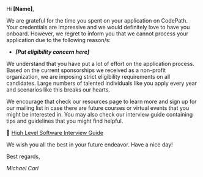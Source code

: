 Hi **[Name]**,

We are grateful for the time you spent on your application on CodePath. Your credentials are impressive and we would definitely love to have you onboard. 
However, we regret to inform you that we cannot process your application due to the following reason/s:

- ***[Put eligibility concern here]***

We understand that you have put a lot of effort on the application process. Based on the current sponsorships we received as a non-profit organization,
we are imposing strict eligibility requirements on all candidates. Large numbers of talented individuals like you apply every year and scenarios like this breaks our hearts.

We encourage that check our resources page to learn more and sign up for our mailing list in case there are future courses or virtual events that you might be interested in.
You may also check our interview guide containing tips and guidelines that you might find  helpful.

📍 [High Level Software Interview Guide](https://hackmd.io/@nesquena/HJN9k17sm?type=view)

We wish you all the best in your future endeavor. Have a nice day!

Best regards,

*Michael Carl*
